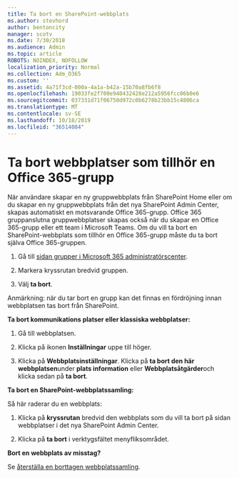 ```yaml
---
title: Ta bort en SharePoint-webbplats
ms.author: stevhord
author: bentoncity
manager: scotv
ms.date: 7/30/2018
ms.audience: Admin
ms.topic: article
ROBOTS: NOINDEX, NOFOLLOW
localization_priority: Normal
ms.collection: Adm_O365
ms.custom: ''
ms.assetid: 4a71f3cd-000a-4a1a-b42a-15b70a8fb6f8
ms.openlocfilehash: 19033fe2f700e940432428e212a5956fcc06b0e6
ms.sourcegitcommit: 037331d71f06750d972c0b6278b23bb15c4806ca
ms.translationtype: MT
ms.contentlocale: sv-SE
ms.lasthandoff: 10/18/2019
ms.locfileid: "36514084"
---
```

# <a name="delete-sites-that-belong-to-an-office-365-group"></a>Ta bort webbplatser som tillhör en Office 365-grupp

När användare skapar en ny gruppwebbplats från SharePoint Home eller om du skapar en ny gruppwebbplats från det nya SharePoint Admin Center, skapas automatiskt en motsvarande Office 365-grupp. Office 365 gruppanslutna gruppwebbplatser skapas också när du skapar en Office 365-grupp eller ett team i Microsoft Teams. Om du vill ta bort en SharePoint-webbplats som tillhör en Office 365-grupp måste du ta bort själva Office 365-gruppen. 
  
1. Gå till [sidan grupper i Microsoft 365 administratörscenter](https://portal.office.com/adminportal/home#/groups).
    
2. Markera kryssrutan bredvid gruppen.
    
3. Välj **ta bort**.
    
Anmärkning: när du tar bort en grupp kan det finnas en fördröjning innan webbplatsen tas bort från SharePoint.
  
**Ta bort kommunikations platser eller klassiska webbplatser:**

1. Gå till webbplatsen.
  
2. Klicka på ikonen **Inställningar** uppe till höger. 
  
3. Klicka på **Webbplatsinställningar**. Klicka på **ta bort den här webbplatsen**under **plats information** eller **Webbplatsåtgärder**och klicka sedan på **ta bort**.
  
**Ta bort en SharePoint-webbplatssamling:**

Så här raderar du en webbplats:
  
1. Klicka på **kryssrutan** bredvid den webbplats som du vill ta bort på sidan webbplatser i det nya SharePoint Admin Center. 
    
2. Klicka på **ta bort** i verktygsfältet menyfliksområdet.
    
**Bort en webbplats av misstag?**

Se [återställa en borttagen webbplatssamling](https://go.microsoft.com/fwlink/?linkid=867660).
  

